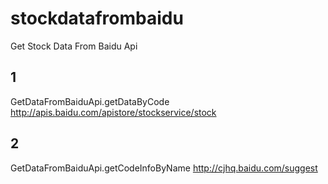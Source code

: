 # stockdatafrombaidu
Get Stock Data From Baidu Api

## 1 ##

GetDataFromBaiduApi.getDataByCode
http://apis.baidu.com/apistore/stockservice/stock

## 2 ##

GetDataFromBaiduApi.getCodeInfoByName
http://cjhq.baidu.com/suggest
